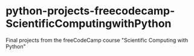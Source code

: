 # python-projects-freecodecamp-ScientificComputingwithPython
Final projects from the freeCodeCamp course "Scientific Computing with Python"
